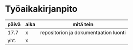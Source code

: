 # Työaikakirjanpito
| **päivä** | **aika** | **mitä tein** 
| --------- | -------- | ------------- 
| 17.7 | x | repositorion ja dokumentaation luonti
| yht. | x
